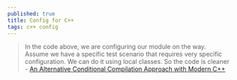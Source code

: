 ```yaml
---
published: true
title: Config for C++
tags: c++ config
---
```

> In the code above, we are configuring our module on the way. Assume we have a specific test scenario that requires very specific configuration. We can do it using local classes. So the code is cleaner - [An Alternative Conditional Compilation Approach with Modern C++](https://news.ycombinator.com/item?id=28269428)

